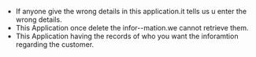 * If anyone give the wrong details in this application.it tells us u enter the wrong details.
* This Application once delete the infor--mation.we cannot retrieve them.	
* This Application having the records of who you want the inforamtion regarding the customer.
